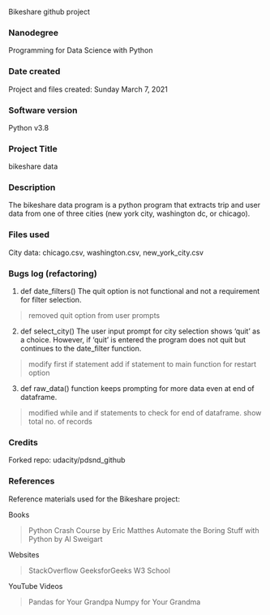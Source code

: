 Bikeshare github project

### Nanodegree
Programming for Data Science with Python

### Date created
Project and files created: Sunday March 7, 2021

### Software version
Python v3.8

### Project Title
bikeshare data

### Description
The bikeshare data program is a python program that extracts trip and user data from one of three cities (new york city, washington dc, or chicago).

### Files used
City data: chicago.csv, washington.csv, new_york_city.csv

### Bugs log (refactoring)
1. def date_filters()
The quit option is not functional and not a requirement for filter selection.
> removed quit option from user prompts

2. def select_city()
The user input prompt for city selection shows ‘quit’ as a choice. However, if ‘quit’ is entered the program does not quit but continues to the date_filter function.
> modify first if statement
> add if statement to main function for restart option

3. def raw_data()
function keeps prompting for more data even at end of dataframe.
> modified while and if statements to check for end of dataframe.
> show total no. of records

### Credits
Forked repo: udacity/pdsnd_github

### References
Reference materials used for the Bikeshare project:

Books
> Python Crash Course by Eric Matthes
> Automate the Boring Stuff with Python by Al Sweigart

Websites
> StackOverflow
> GeeksforGeeks
> W3 School

YouTube Videos
> Pandas for Your Grandpa
> Numpy for Your Grandma
